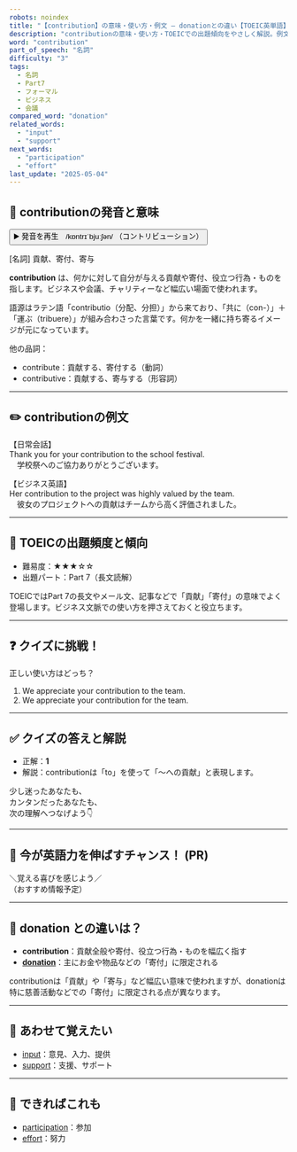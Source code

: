 ```yaml
---
robots: noindex
title: "【contribution】の意味・使い方・例文 ― donationとの違い【TOEIC英単語】"
description: "contributionの意味・使い方・TOEICでの出題傾向をやさしく解説。例文・クイズ付きでdonationとの違いもわかりやすく学べます。"
word: "contribution"
part_of_speech: "名詞"
difficulty: "3"
tags:
  - 名詞
  - Part7
  - フォーマル
  - ビジネス
  - 会議
compared_word: "donation"
related_words:
  - "input"
  - "support"
next_words:
  - "participation"
  - "effort"
last_update: "2025-05-04"
---
```


## 🔰 contributionの発音と意味

<button class="play-audio" onclick="playTTS('contribution')">
  <span class="play-audio-main">
    ▶️ 発音を再生　/kɒntrɪˈbjuːʃən/
  </span>
  <span class="play-audio-sub">
    （コントリビューション）
  </span>
</button>

[名詞] 貢献、寄付、寄与

**contribution** は、何かに対して自分が与える貢献や寄付、役立つ行為・ものを指します。ビジネスや会議、チャリティーなど幅広い場面で使われます。

語源はラテン語「contributio（分配、分担）」から来ており、「共に（con-）」＋「運ぶ（tribuere）」が組み合わさった言葉です。何かを一緒に持ち寄るイメージが元になっています。

他の品詞：  
- contribute：貢献する、寄付する（動詞）
- contributive：貢献する、寄与する（形容詞）

---

## ✏️ contributionの例文

【日常会話】  
Thank you for your contribution to the school festival.  
　学校祭へのご協力ありがとうございます。

【ビジネス英語】  
Her contribution to the project was highly valued by the team.  
　彼女のプロジェクトへの貢献はチームから高く評価されました。

---

## 🎯 TOEICの出題頻度と傾向

- 難易度：★★★☆☆
- 出題パート：Part 7（長文読解）

TOEICではPart 7の長文やメール文、記事などで「貢献」「寄付」の意味でよく登場します。ビジネス文脈での使い方を押さえておくと役立ちます。

---

## ❓ クイズに挑戦！

正しい使い方はどっち？

1. We appreciate your contribution to the team.  
2. We appreciate your contribution for the team.

---

## ✅ クイズの答えと解説

- 正解：**1**
- 解説：contributionは「to」を使って「～への貢献」と表現します。

少し迷ったあなたも、  
カンタンだったあなたも、  
次の理解へつなげよう👇️

---

## 🚀 今が英語力を伸ばすチャンス！ (PR)

<div class="info-center">
＼覚える喜びを感じよう／<br>  
（おすすめ情報予定）
</div>

---

## 🤔  donation との違いは？

- **contribution**：貢献全般や寄付、役立つ行為・ものを幅広く指す
- **[donation](/word/donation)**：主にお金や物品などの「寄付」に限定される

contributionは「貢献」や「寄与」など幅広い意味で使われますが、donationは特に慈善活動などでの「寄付」に限定される点が異なります。

---

## 🧩 あわせて覚えたい

- [input](/word/input)：意見、入力、提供
- [support](/word/support)：支援、サポート

---

## 📖 できればこれも

- [participation](/word/participation)：参加
- [effort](/word/effort)：努力

<!-- cvid: aid34_bid42 -->
